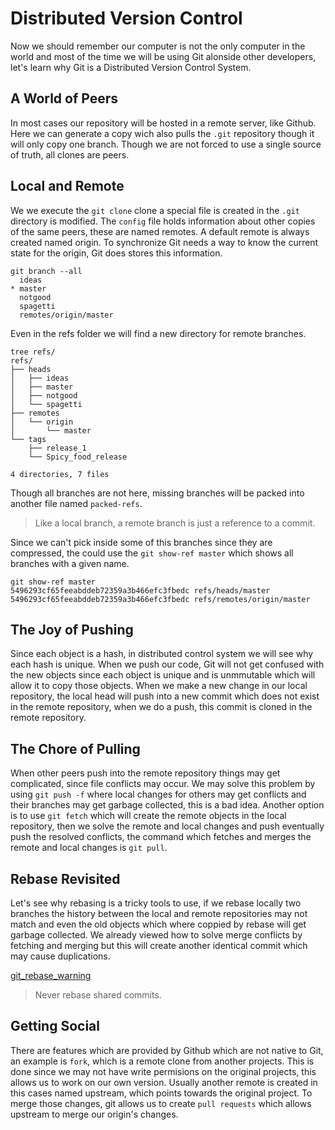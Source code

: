 # Distributed Version Control

Now we should remember our computer is not the only computer in the world and most of the time we will be using Git alonside other developers, let's learn why Git is a Distributed Version Control System.

## A World of Peers

In most cases our repository will be hosted in a remote server, like Github. Here we can generate a copy wich also pulls the `.git` repository though it will only copy one branch. Though we are not forced to use a single source of truth, all clones are peers.

## Local and Remote

We we execute the `git clone` clone a special file is created in the `.git` directory is modified. The `config` file holds information about other copies of the same peers, these are named remotes. A default remote is always created named origin. To synchronize Git needs a way to know the current state for the origin, Git does stores this information.


```
git branch --all
  ideas
* master
  notgood
  spagetti
  remotes/origin/master
```

Even in the refs folder we will find a new directory for remote branches.

```
tree refs/
refs/
├── heads
│   ├── ideas
│   ├── master
│   ├── notgood
│   └── spagetti
├── remotes
│   └── origin
│       └── master
└── tags
    ├── release_1
    └── Spicy_food_release

4 directories, 7 files
```

Though all branches are not here, missing branches will be packed into another file named `packed-refs`.

> Like a local branch, a remote branch is just a reference to a commit.

Since we can't pick inside some of this branches since they are compressed, the could use the `git show-ref master` which shows all branches with a given name.

```
git show-ref master
5496293cf65feeabddeb72359a3b466efc3fbedc refs/heads/master
5496293cf65feeabddeb72359a3b466efc3fbedc refs/remotes/origin/master
```
## The Joy of Pushing

Since each object is a hash, in distributed control system we will see why each hash is unique. When we push our code, Git will not get confused with the new objects since each object is unique and is unmmutable which will allow it to copy those objects. When we make a new change in our local repository, the local head will push into a new commit which does not exist in the remote repository, when we do a push, this commit is cloned in the remote repository.

## The Chore of Pulling

When other peers push into the remote repository things may get complicated, since file conflicts may occur. We may solve this problem by using `git push -f` where local changes for others may get conflicts and their branches may get garbage collected, this is a bad idea. Another option is to use `git fetch` which will create the remote objects in the local repository, then we solve the remote and local changes and push eventually push the resolved conflicts, the command which fetches and merges the remote and local changes is `git pull`.

## Rebase Revisited

Let's see why rebasing is a tricky tools to use, if we rebase locally two branches the history between the local and remote repositories may not match and even the old objects which where coppied by rebase will get garbage collected. We already viewed how to solve merge conflicts by fetching and merging but this will create another identical commit which may cause duplications.

[git_rebase_warning](resources/git_rebase_warning.png)

> Never rebase shared commits.

## Getting Social

There are features which are provided by Github which are not native to Git, an example is `fork`, which is a remote clone from another projects. This is done since we may not have write permisions on the original projects, this allows us to work on our own version. Usually another remote is created in this cases named upstream, which points towards the original project. To merge those changes, git allows us to create `pull requests` which allows upstream to merge our origin's changes.
